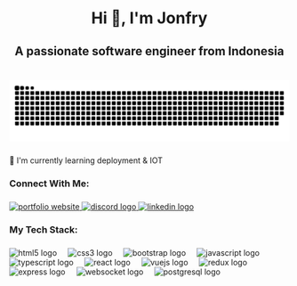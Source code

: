 
<h1 align="center">Hi 👋, I'm Jonfry</h1>

###

<h2 align="center">A passionate software engineer from Indonesia</h2>

###

<br clear="both">

<img src="https://github.com/jonfry1175/jonfry/blob/output/snake.svg" alt="Snake animation" />

###

<p align="left">🌱 I'm currently learning deployment & IOT</p>

###

<h3 align="left">Connect With Me:</h3>

###

<div align="left">
  <a href="https://jonfry.netlify.app" target="_blank">
    <img src="https://img.shields.io/badge/Portfolio-FF5722?style=for-the-badge&logo=todoist&logoColor=white" height="35" alt="portfolio website" title="Visit my portfolio website" />
  </a>
  <a href="https://discord.com/users/1043162437467258920" target="_blank">
    <img src="https://img.shields.io/static/v1?message=Discord&logo=discord&label=&color=7289DA&logoColor=white&labelColor=&style=for-the-badge" height="35" alt="discord logo" title="Connect with me on Discord" />
  </a>
  <a href="https://www.linkedin.com/in/jonfry-agung-marbun/" target="_blank">
    <img src="https://img.shields.io/static/v1?message=LinkedIn&logo=linkedin&label=&color=0077B5&logoColor=white&labelColor=&style=for-the-badge" height="35" alt="linkedin logo" title="Connect with me on LinkedIn" />
  </a>
</div>

###

<h3 align="left">My Tech Stack:</h3>

###

<div align="left">
  <picture title="HTML5 - Markup Language for Web Development">
    <source media="(prefers-color-scheme: dark)" srcset="https://skillicons.dev/icons?i=html&theme=dark">
    <img src="https://skillicons.dev/icons?i=html&theme=light" height="30" alt="html5 logo" title="HTML5 - Markup Language for Web Development" />
  </picture>
  <img width="12" />
  
  <picture title="CSS3 - Styling Language for Web Design">
    <source media="(prefers-color-scheme: dark)" srcset="https://skillicons.dev/icons?i=css&theme=dark">
    <img src="https://skillicons.dev/icons?i=css&theme=light" height="30" alt="css3 logo" title="CSS3 - Styling Language for Web Design" />
  </picture>
  <img width="12" />
  
  <picture title="Bootstrap - CSS Framework for Responsive Design">
    <source media="(prefers-color-scheme: dark)" srcset="https://skillicons.dev/icons?i=bootstrap&theme=dark">
    <img src="https://skillicons.dev/icons?i=bootstrap&theme=light" height="30" alt="bootstrap logo" title="Bootstrap - CSS Framework for Responsive Design" />
  </picture>
  <img width="12" />
  
  <picture title="JavaScript - Programming Language for Web Development">
    <source media="(prefers-color-scheme: dark)" srcset="https://skillicons.dev/icons?i=js&theme=dark">
    <img src="https://skillicons.dev/icons?i=js&theme=light" height="30" alt="javascript logo" title="JavaScript - Programming Language for Web Development" />
  </picture>
  <img width="12" />
  
  <picture title="TypeScript - Strongly Typed JavaScript">
    <source media="(prefers-color-scheme: dark)" srcset="https://skillicons.dev/icons?i=ts&theme=dark">
    <img src="https://skillicons.dev/icons?i=ts&theme=light" height="30" alt="typescript logo" title="TypeScript - Strongly Typed JavaScript" />
  </picture>
  <img width="12" />
  
  <picture title="React - JavaScript Library for Building User Interfaces">
    <source media="(prefers-color-scheme: dark)" srcset="https://skillicons.dev/icons?i=react&theme=dark">
    <img src="https://skillicons.dev/icons?i=react&theme=light" height="30" alt="react logo" title="React - JavaScript Library for Building User Interfaces" />
  </picture>
  <img width="12" />
  
  <picture title="Vue.js - Progressive JavaScript Framework">
    <source media="(prefers-color-scheme: dark)" srcset="https://skillicons.dev/icons?i=vue&theme=dark">
    <img src="https://skillicons.dev/icons?i=vue&theme=light" height="30" alt="vuejs logo" title="Vue.js - Progressive JavaScript Framework" />
  </picture>
  <img width="12" />
  
  <picture title="Redux - State Management for JavaScript Apps">
    <source media="(prefers-color-scheme: dark)" srcset="https://skillicons.dev/icons?i=redux&theme=dark">
    <img src="https://skillicons.dev/icons?i=redux&theme=light" height="30" alt="redux logo" title="Redux - State Management for JavaScript Apps" />
  </picture>
  <img width="12" />
  
  <picture title="Express.js - Fast, Unopinionated Web Framework for Node.js">
    <source media="(prefers-color-scheme: dark)" srcset="https://skillicons.dev/icons?i=express&theme=dark">
    <img src="https://skillicons.dev/icons?i=express&theme=light" height="30" alt="express logo" title="Express.js - Fast, Unopinionated Web Framework for Node.js" />
  </picture>
  <img width="12" />
  
  <!-- Socket.io menggunakan Simple Icons -->
  <picture title="WebSocket - Real-time Bidirectional Communication Protocol">
    <source media="(prefers-color-scheme: dark)" srcset="https://cdn.simpleicons.org/socketdotio/white">
    <img src="https://cdn.simpleicons.org/socketdotio/010101" height="30" alt="websocket logo" title="WebSocket - Real-time Bidirectional Communication Protocol" />
  </picture>
  <img width="12" />
  
  <picture title="PostgreSQL - Advanced Open Source Relational Database">
    <source media="(prefers-color-scheme: dark)" srcset="https://skillicons.dev/icons?i=postgresql&theme=dark">
    <img src="https://skillicons.dev/icons?i=postgresql&theme=light" height="30" alt="postgresql logo" title="PostgreSQL - Advanced Open Source Relational Database" />
  </picture>
  <img width="12" />
</div>

###

